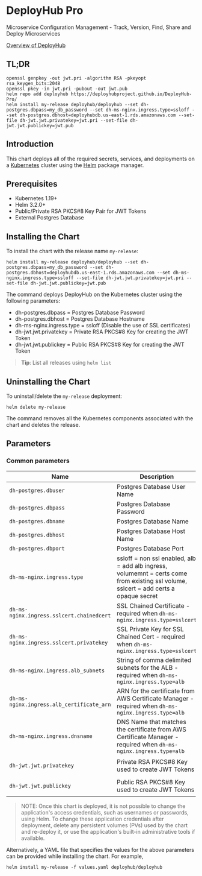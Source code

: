 # DeployHub Pro

Microservice Configuration Management - Track, Version, Find, Share and Deploy Microservices

[Overview of DeployHub](https://www.deployhub.com)

## TL;DR

```console
openssl genpkey -out jwt.pri -algorithm RSA -pkeyopt rsa_keygen_bits:2048
openssl pkey -in jwt.pri -pubout -out jwt.pub
helm repo add deployhub https://deployhubproject.github.io/DeployHub-Pro/
helm install my-release deployhub/deployhub --set dh-postgres.dbpass=my_db_password --set dh-ms-nginx.ingress.type=ssloff --set dh-postgres.dbhost=deployhubdb.us-east-1.rds.amazonaws.com --set-file dh-jwt.jwt.privatekey=jwt.pri --set-file dh-jwt.jwt.publickey=jwt.pub
```

## Introduction

This chart deploys all of the required secrets, services, and deployments on a [Kubernetes](https://kubernetes.io) cluster using the [Helm](https://helm.sh) package manager.

## Prerequisites

- Kubernetes 1.19+
- Helm 3.2.0+
- Public/Private RSA PKCS#8 Key Pair for JWT Tokens
- External Postgres Database

## Installing the Chart

To install the chart with the release name `my-release`:

```console
helm install my-release deployhub/deployhub --set dh-postgres.dbpass=my_db_password --set dh-postgres.dbhost=deployhubdb.us-east-1.rds.amazonaws.com --set dh-ms-nginx.ingress.type=ssloff --set-file dh-jwt.jwt.privatekey=jwt.pri --set-file dh-jwt.jwt.publickey=jwt.pub
```

The command deploys DeployHub on the Kubernetes cluster using the following parameters:
- dh-postgres.dbpass = Postgres Database Password
- dh-postgres.dbhost = Postgres Database Hostname
- dh-ms-nginx.ingress.type = ssloff (Disable the use of SSL certificates)
- dh-jwt.jwt.privatekey = Private RSA PKCS#8 Key for creating the JWT Token
- dh-jwt.jwt.publickey = Public RSA PKCS#8 Key for creating the JWT Token

> **Tip**: List all releases using `helm list`

## Uninstalling the Chart

To uninstall/delete the `my-release` deployment:

```console
helm delete my-release
```

The command removes all the Kubernetes components associated with the chart and deletes the release.

## Parameters

### Common parameters

| Name                     | Description                                                                                  | Value           |
| ------------------------ | -------------------------------------------------------------------------------------------- | --------------- |
| `dh-postgres.dbuser`     | Postgres Database User Name                                                                  | `postgres`      |
| `dh-postgres.dbpass`     | Postgres Database Password                                                                   | `postgres`      |
| `dh-postgres.dbname`     | Postgres Database Name                                                                       | `postgres`      |
| `dh-postgres.dbhost`     | Postgres Database Host Name                                                                  | `localhost`     |
| `dh-postgres.dbport`     | Postgres Database Port                                                                       | `5432`          |
| `dh-ms-nginx.ingress.type` | ssloff = non ssl enabled, alb = add alb ingress, volumemnt = certs come from existing ssl volume, sslcert = add certs a opaque secret | `sslcert, alb, volumemnt, ssloff`  |
| `dh-ms-nginx.ingress.sslcert.chainedcert`    | SSL Chained Certificate - required when `dh-ms-nginx.ingress.type=sslcert`                     | `SSL Chained Certificate - decoded` |
| `dh-ms-nginx.ingress.sslcert.privatekey`    | SSL Private Key for SSL Chained Cert - required when `dh-ms-nginx.ingress.type=sslcert`         | `SSL Private Key - decoded`         |
| `dh-ms-nginx.ingress.alb_subnets`    | String of comma delimited subnets for the ALB - required when  `dh-ms-nginx.ingress.type=alb`  |   |
| `dh-ms-nginx.ingress.alb_certificate_arn`    | ARN for the certificate from AWS Certificate Manager - required when  `dh-ms-nginx.ingress.type=alb` |  |
| `dh-ms-nginx.ingress.dnsname`    | DNS Name that matches the certificate from AWS Certificate Manager - required when  `dh-ms-nginx.ingress.type=alb` |  |
| `dh-jwt.jwt.privatekey` | Private RSA PKCS#8 Key used to create JWT Tokens                                            | `Private RSA PKCS#8 Key - decoded` |
| `dh-jwt.jwt.publickey`  | Public RSA PKCS#8 Key used to create JWT Tokens                                             | `Public RSA PKCS#8 Key - decoded`  |

> NOTE: Once this chart is deployed, it is not possible to change the application's access credentials, such as usernames or passwords, using Helm. To change these application credentials after deployment, delete any persistent volumes (PVs) used by the chart and re-deploy it, or use the application's built-in administrative tools if available.

Alternatively, a YAML file that specifies the values for the above parameters can be provided while installing the chart. For example,

```console
helm install my-release -f values.yaml deployhub/deployhub
```
